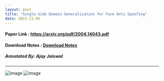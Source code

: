 ```yaml
---
layout: post
title: "Single-Side Domain Generalization for Face Anti-Spoofing"
date: 2021-11-05
---
```


#### Paper Link : https://arxiv.org/pdf/2004.14043.pdf
#### Download Notes : <a href="../../../../reading/Single-Side Domain Generalization for Face Anti-Spoofing.pdf" class="download" title="View Notes">Download Notes</a>
##### Annotated By: Ajay Jaiswal
------------------


![image](https://user-images.githubusercontent.com/6660499/142316398-0eb9f6e7-9210-45b4-828e-9ffce72c8747.png)
![image](https://user-images.githubusercontent.com/6660499/142316615-92ddb324-f725-4205-bc4d-2546a71f4954.png)
